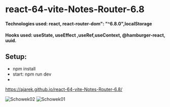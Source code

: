 # react-64-vite-Notes-Router-6.8
#### Technologies used: react, react-router-dom": "^6.8.0",localStorage
#### Hooks used: useState,  useEffect ,useRef,useContext, @hamburger-react, uuid.
## Setup:
* npm install
* start: npm run dev
* 
https://ajarek.github.io/react-64-vite-Notes-Router-6.8/


![Schowek02](https://user-images.githubusercontent.com/61388692/224853871-7fdcd98e-c0be-47f4-b74d-bd43cabe0289.png)
![Schowek01](https://user-images.githubusercontent.com/61388692/224853906-39569537-1a0a-4b21-96c8-e8810eec184d.png)
